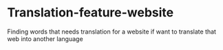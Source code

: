 # Translation-feature-website
Finding words that needs translation for a website if want to translate that web into another language
